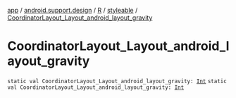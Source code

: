 [app](../../../index.md) / [android.support.design](../../index.md) / [R](../index.md) / [styleable](index.md) / [CoordinatorLayout_Layout_android_layout_gravity](./-coordinator-layout_-layout_android_layout_gravity.md)

# CoordinatorLayout_Layout_android_layout_gravity

`static val CoordinatorLayout_Layout_android_layout_gravity: `[`Int`](https://kotlinlang.org/api/latest/jvm/stdlib/kotlin/-int/index.html)
`static val CoordinatorLayout_Layout_android_layout_gravity: `[`Int`](https://kotlinlang.org/api/latest/jvm/stdlib/kotlin/-int/index.html)